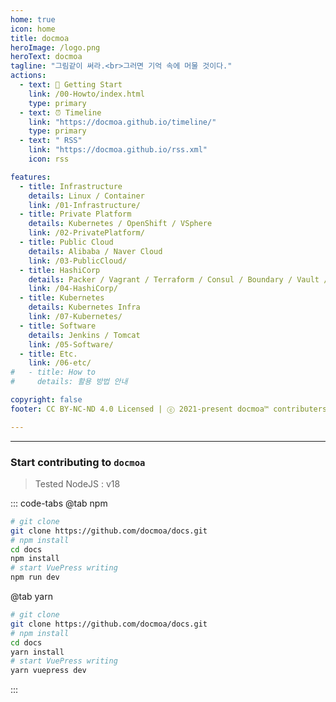 ```yaml
---
home: true
icon: home
title: docmoa
heroImage: /logo.png
heroText: docmoa
tagline: "그림같이 써라.<br>그러면 기억 속에 머물 것이다."
actions:
  - text: 🚀 Getting Start
    link: /00-Howto/index.html
    type: primary
  - text: ⏰ Timeline
    link: "https://docmoa.github.io/timeline/"
    type: primary    
  - text: " RSS"
    link: "https://docmoa.github.io/rss.xml"
    icon: rss

features:
  - title: Infrastructure
    details: Linux / Container
    link: /01-Infrastructure/
  - title: Private Platform
    details: Kubernetes / OpenShift / VSphere
    link: /02-PrivatePlatform/
  - title: Public Cloud
    details: Alibaba / Naver Cloud
    link: /03-PublicCloud/
  - title: HashiCorp
    details: Packer / Vagrant / Terraform / Consul / Boundary / Vault / Nomad / Waypoint
    link: /04-HashiCorp/
  - title: Kubernetes
    details: Kubernetes Infra
    link: /07-Kubernetes/
  - title: Software
    details: Jenkins / Tomcat
    link: /05-Software/
  - title: Etc.
    link: /06-etc/
#   - title: How to
#     details: 활용 방법 안내

copyright: false
footer: CC BY-NC-ND 4.0 Licensed | ⓒ 2021-present docmoa™ contributers all rights reserved.

---
```


<!-- <script>
import { defineComponent } from 'vue'
import { usePages as infrastructure } from '@temp/infrastructure'  // pages.js is default filename
import { usePages as privateplatform } from '@temp/privateplatform'  // pages.js is default filename
import { usePages as publiccloud } from '@temp/publiccloud'  // pages.js is default filename
import { usePages as hashicorp } from '@temp/hashicorp'  // pages.js is default filename
import { usePages as kubernetes } from '@temp/kubernetes'  // pages.js is default filename
import { usePages as software } from '@temp/software'  // pages.js is default filename
import { usePages as etc } from '@temp/etcpage'  // pages.js is default filename

export default defineComponent({
  setup() {
    const contents= ['01-Infrastructure', '02-PrivatePlatform', '03-Public%20Cloud', '04-HashiCorp', '05-Software', '06-etc']
    const pages = {}
    pages['01-Infrastructure'] = infrastructure;
    pages['02-PrivatePlatform'] = privateplatform;
    pages['03-PublicCloud'] = publiccloud;
    pages['04-HashiCorp'] = hashicorp;
    pages['05-Software'] = software;
    pages['06-etc'] = etc;
    console.log(pages)
    return { contents, pages }
  },
})
</script>

<div>
  <div v-for="content in contents" v-bind:key="content.id">
    <a :href="`/${content}/`" class="vp-link vp-features-item link" role="navigation">{{ content.split('-')[1].replace("%20"," ") }}
      <h3 class="vp-feature-title"></h3>
      <p></p>
    </a>

  </div>
</div> -->


---

### Start contributing to `docmoa`

> Tested NodeJS : v18

::: code-tabs
@tab npm

```bash {2,5-6,9}
# git clone
git clone https://github.com/docmoa/docs.git
# npm install
cd docs
npm install
# start VuePress writing
npm run dev
```

@tab yarn

```bash {2,5-6,9}
# git clone
git clone https://github.com/docmoa/docs.git
# npm install
cd docs
yarn install
# start VuePress writing
yarn vuepress dev
```

:::
